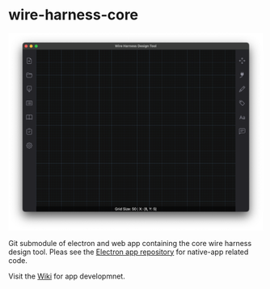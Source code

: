 # wire-harness-core

![Current State of App](/docs/images/app_current_state.png)

Git submodule of electron and web app containing the core wire harness design tool. Pleas see the [Electron app repository](https://github.com/bglen/wire-harness-electron) for native-app related code.

Visit the [Wiki](https://github.com/bglen/wire-harness-core/wiki) for app developmnet.
